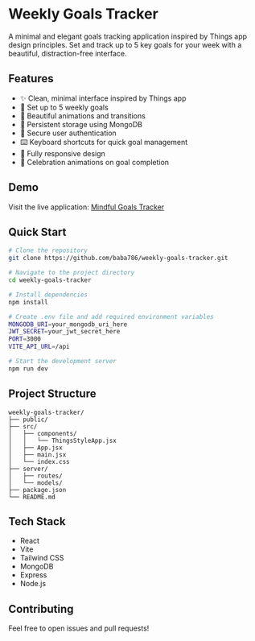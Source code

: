 # Weekly Goals Tracker

A minimal and elegant goals tracking application inspired by Things app design principles. Set and track up to 5 key goals for your week with a beautiful, distraction-free interface.

## Features

- ✨ Clean, minimal interface inspired by Things app
- 🎯 Set up to 5 weekly goals
- 🌟 Beautiful animations and transitions
- 💾 Persistent storage using MongoDB
- 🔐 Secure user authentication
- ⌨️ Keyboard shortcuts for quick goal management
- 📱 Fully responsive design
- 🎉 Celebration animations on goal completion

## Demo

Visit the live application: [Mindful Goals Tracker](https://mindful-goals-tracker.vercel.app)

## Quick Start

```bash
# Clone the repository
git clone https://github.com/baba786/weekly-goals-tracker.git

# Navigate to the project directory
cd weekly-goals-tracker

# Install dependencies
npm install

# Create .env file and add required environment variables
MONGODB_URI=your_mongodb_uri_here
JWT_SECRET=your_jwt_secret_here
PORT=3000
VITE_API_URL=/api

# Start the development server
npm run dev
```

## Project Structure

```
weekly-goals-tracker/
├── public/
├── src/
│   ├── components/
│   │   └── ThingsStyleApp.jsx
│   ├── App.jsx
│   ├── main.jsx
│   └── index.css
├── server/
│   ├── routes/
│   └── models/
├── package.json
└── README.md
```

## Tech Stack

- React
- Vite
- Tailwind CSS
- MongoDB
- Express
- Node.js

## Contributing

Feel free to open issues and pull requests!
